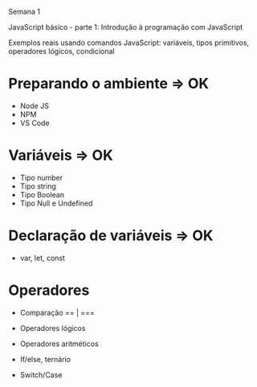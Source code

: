 Semana 1

JavaScript básico - parte 1: 
Introdução à programação com JavaScript

Exemplos reais usando comandos JavaScript: 
variáveis, tipos primitivos, operadores lógicos, 
condicional

# Preparando o ambiente => OK
- Node JS
- NPM
- VS Code

# Variáveis => OK
- Tipo number
- Tipo string
- Tipo Boolean
- Tipo Null e Undefined

# Declaração de variáveis => OK
- var, let, const

# Operadores
- Comparação == | ===
- Operadores lógicos
- Operadores aritméticos
- If/else, ternário

- Switch/Case